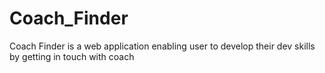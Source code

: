 # Coach_Finder
Coach Finder is a web application enabling user to develop their dev skills by getting in touch with coach 

